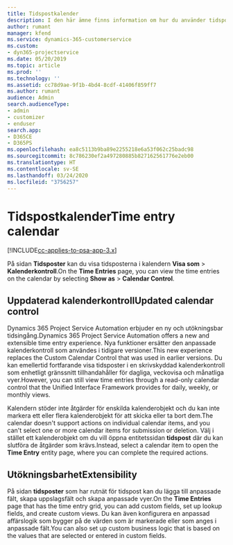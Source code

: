 ```yaml
---
title: Tidspostkalender
description: I den här ämne finns information om hur du använder tidspostkalendern.
author: rumant
manager: kfend
ms.service: dynamics-365-customerservice
ms.custom:
- dyn365-projectservice
ms.date: 05/20/2019
ms.topic: article
ms.prod: ''
ms.technology: ''
ms.assetid: cc78d9ae-9f1b-4bd4-8cdf-41406f859ff7
ms.author: rumant
audience: Admin
search.audienceType:
- admin
- customizer
- enduser
search.app:
- D365CE
- D365PS
ms.openlocfilehash: ea8c5113b9ba89e2255218e6a53f062c25badc98
ms.sourcegitcommit: 8c786230ef2a497280885b827162561776e2eb00
ms.translationtype: HT
ms.contentlocale: sv-SE
ms.lasthandoff: 03/24/2020
ms.locfileid: "3756257"
---
```

# <a name="time-entry-calendar"></a><span data-ttu-id="4dc64-103">Tidspostkalender</span><span class="sxs-lookup"><span data-stu-id="4dc64-103">Time entry calendar</span></span>

[!INCLUDE[cc-applies-to-psa-app-3.x](../includes/cc-applies-to-psa-app-3x.md)]

<span data-ttu-id="4dc64-104">På sidan **Tidsposter** kan du visa tidsposterna i kalendern **Visa som** \> **Kalenderkontroll**.</span><span class="sxs-lookup"><span data-stu-id="4dc64-104">On the **Time Entries** page, you can view the time entries on the calendar by selecting **Show as** \> **Calendar Control**.</span></span>

## <a name="updated-calendar-control"></a><span data-ttu-id="4dc64-105">Uppdaterad kalenderkontroll</span><span class="sxs-lookup"><span data-stu-id="4dc64-105">Updated calendar control</span></span>

<span data-ttu-id="4dc64-106">Dynamics 365 Project Service Automation erbjuder en ny och utökningsbar tidsingång.</span><span class="sxs-lookup"><span data-stu-id="4dc64-106">Dynamics 365 Project Service Automation offers a new and extensible time entry experience.</span></span> <span data-ttu-id="4dc64-107">Nya funktioner ersätter den anpassade kalenderkontroll som användes i tidigare versioner.</span><span class="sxs-lookup"><span data-stu-id="4dc64-107">This new experience replaces the Custom Calendar Control that was used in earlier versions.</span></span> <span data-ttu-id="4dc64-108">Du kan emellertid fortfarande visa tidsposter i en skrivskyddad kalenderkontroll som enhetligt gränssnitt tillhandahåller för dagliga, veckovisa och månatliga vyer.</span><span class="sxs-lookup"><span data-stu-id="4dc64-108">However, you can still view time entries through a read-only calendar control that the Unified Interface Framework provides for daily, weekly, or monthly views.</span></span>

<span data-ttu-id="4dc64-109">Kalendern stöder inte åtgärder för enskilda kalenderobjekt och du kan inte markera ett eller flera kalenderobjekt för att skicka eller ta bort dem.</span><span class="sxs-lookup"><span data-stu-id="4dc64-109">The calendar doesn't support actions on individual calendar items, and you can't select one or more calendar items for submission or deletion.</span></span> <span data-ttu-id="4dc64-110">Välj i stället ett kalenderobjekt om du vill öppna entitetssidan **tidspost** där du kan slutföra de åtgärder som krävs.</span><span class="sxs-lookup"><span data-stu-id="4dc64-110">Instead, select a calendar item to open the **Time Entry** entity page, where you can complete the required actions.</span></span>

## <a name="extensibility"></a><span data-ttu-id="4dc64-111">Utökningsbarhet</span><span class="sxs-lookup"><span data-stu-id="4dc64-111">Extensibility</span></span>

<span data-ttu-id="4dc64-112">På sidan **tidsposter** som har rutnät för tidspost kan du lägga till anpassade fält, skapa uppslagsfält och skapa anpassade vyer.</span><span class="sxs-lookup"><span data-stu-id="4dc64-112">On the **Time Entries** page that has the time entry grid, you can add custom fields, set up lookup fields, and create custom views.</span></span> <span data-ttu-id="4dc64-113">Du kan även konfigurera en anpassad affärslogik som bygger på de värden som är markerade eller som anges i anpassade fält.</span><span class="sxs-lookup"><span data-stu-id="4dc64-113">You can also set up custom business logic that is based on the values that are selected or entered in custom fields.</span></span>
